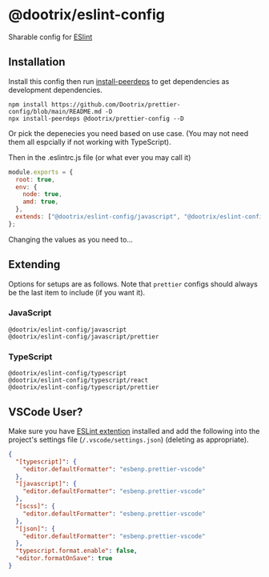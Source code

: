 # @dootrix/eslint-config

Sharable config for [ESlint][eslint]

## Installation

Install this config then run [install-peerdeps][ipeerdeps] to get dependencies
as development dependencies.

```
npm install https://github.com/Dootrix/prettier-config/blob/main/README.md -D
npx install-peerdeps @dootrix/prettier-config --D
```

Or pick the depenecies you need based on use case. (You may not need them all
espcially if not working with TypeScript).

Then in the .eslintrc.js file (or what ever you may call it)

```js
module.exports = {
  root: true,
  env: {
    node: true,
    amd: true,
  },
  extends: ["@dootrix/eslint-config/javascript", "@dootrix/eslint-config/javascript/prettier"],
};
```

Changing the values as you need to...

## Extending

Options for setups are as follows. Note that `prettier` configs should always be
the last item to include (if you want it).

### JavaScript

```
@dootrix/eslint-config/javascript
@dootrix/eslint-config/javascript/prettier
```

### TypeScript

```
@dootrix/eslint-config/typescript
@dootrix/eslint-config/typescript/react
@dootrix/eslint-config/typescript/prettier
```

## VSCode User?

Make sure you have [ESLint extention][eslintvscode] installed and add the
following into the project's settings file (`/.vscode/settings.json`) (deleting
as appropriate).

```json
{
  "[typescript]": {
    "editor.defaultFormatter": "esbenp.prettier-vscode"
  },
  "[javascript]": {
    "editor.defaultFormatter": "esbenp.prettier-vscode"
  },
  "[scss]": {
    "editor.defaultFormatter": "esbenp.prettier-vscode"
  },
  "[json]": {
    "editor.defaultFormatter": "esbenp.prettier-vscode"
  },
  "typescript.format.enable": false,
  "editor.formatOnSave": true
}
```

[eslint]: https://eslint.org/
[eslintptions]: https://eslint.org/docs/user-guide/configuring/
[eslintvscode]: https://marketplace.visualstudio.com/items?itemName=dbaeumer.vscode-eslint
[ipeerdeps]: https://www.npmjs.com/package/install-peerdeps
